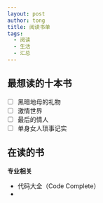 ```yaml
---
layout: post
author: tong
title: 阅读书单
tags:
  - 阅读
  - 生活
  - 汇总
---
```

## 最想读的十本书
- [ ] 黑暗地母的礼物
- [ ] 激情世界
- [ ] 最后的情人
- [ ] 单身女人琐事记实

## 在读的书
**专业相关**
- 代码大全（Code Complete）
- 